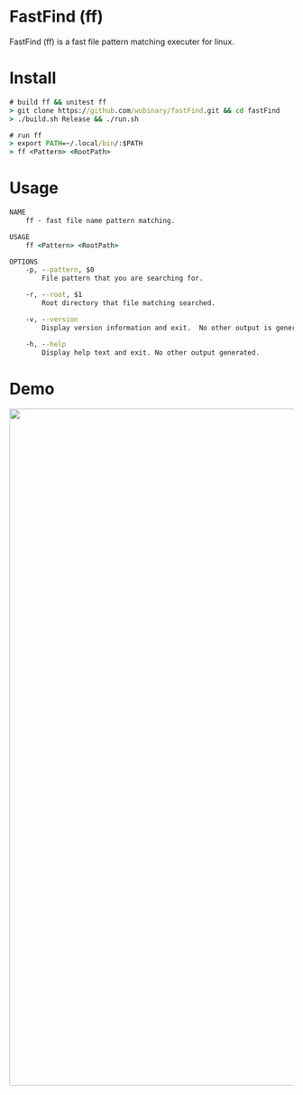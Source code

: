 # FastFind (ff)

FastFind (ff) is a fast file pattern matching executer for linux.

# Install
```cmd
# build ff && unitest ff
> git clone https://github.com/wubinary/fastFind.git && cd fastFind
> ./build.sh Release && ./run.sh

# run ff
> export PATH=~/.local/bin/:$PATH
> ff <Pattern> <RootPath>
```

# Usage
```cmd
NAME
    ff - fast file name pattern matching.

USAGE
    ff <Pattern> <RootPath>

OPTIONS
    -p, --pattern, $0
        File pattern that you are searching for.

    -r, --root, $1
        Root directory that file matching searched.

    -v, --version
        Display version information and exit.  No other output is generated.

    -h, --help
        Display help text and exit. No other output generated.
```

# Demo
<img src="ff_demo.gif?raw=true" width="1200px">

